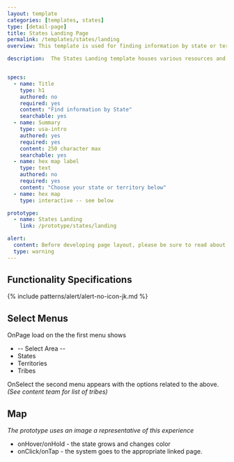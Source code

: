 ```yaml
---
layout: template
categories: [templates, states]
type: [detail-page]
title: States Landing Page
permalink: /templates/states/landing
overview: This template is used for finding information by state or territory.

description:  The States Landing template houses various resources and information by state.


specs:
  - name: Title
    type: h1
    authored: no
    required: yes
    content: "Find information by State"
    searchable: yes
  - name: Summary
    type: usa-intro
    authored: yes
    required: yes
    content: 250 character max
    searchable: yes
  - name: hex map label
    type: text
    authored: no
    required: yes
    content: "Choose your state or territory below"
  - name: hex map
    type: interactive -- see below

prototype:
  - name: States Landing
    link: /prototype/states/landing

alert:
  content: Before developing page layout, please be sure to read about our <a class="usa-link" href="/styles/grids/">Grid System</a>
  type: warning
---
```

## Functionality Specifications

{% include patterns/alert/alert-no-icon-jk.md %}

## Select Menus
OnPage load on the the first menu shows
- -- Select Area --
- States
- Territories 
- Tribes

OnSelect the second menu appears with the options related to the above. _(See content team for list of tribes)_

## Map
_The prototype uses an image a representative of this experience_
- onHover/onHold - the state grows and changes color
- onClick/onTap - the system goes to the appropriate linked page.
